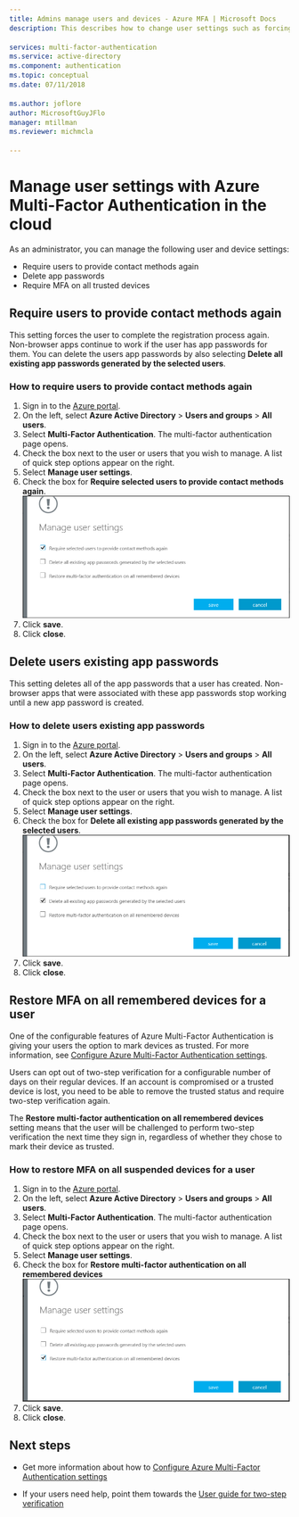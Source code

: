 ```yaml
---
title: Admins manage users and devices - Azure MFA | Microsoft Docs
description: This describes how to change user settings such as forcing the users to do the proof-up process again.

services: multi-factor-authentication
ms.service: active-directory
ms.component: authentication
ms.topic: conceptual
ms.date: 07/11/2018

ms.author: joflore
author: MicrosoftGuyJFlo
manager: mtillman
ms.reviewer: michmcla

---
```

# Manage user settings with Azure Multi-Factor Authentication in the cloud

As an administrator, you can manage the following user and device settings:

* Require users to provide contact methods again
* Delete app passwords
* Require MFA on all trusted devices 

## Require users to provide contact methods again
This setting forces the user to complete the registration process again. Non-browser apps continue to work if the user has app passwords for them.  You can delete the users app passwords by also selecting **Delete all existing app passwords generated by the selected users**.

### How to require users to provide contact methods again
1. Sign in to the [Azure portal](https://portal.azure.com).
2. On the left, select **Azure Active Directory** > **Users and groups** > **All users**.
3. Select **Multi-Factor Authentication**. The multi-factor authentication page opens. 
4. Check the box next to the user or users that you wish to manage. A list of quick step options appear on the right. 
5. Select **Manage user settings**.
6. Check the box for **Require selected users to provide contact methods again**.
   ![Provide contact methods](./media/howto-mfa-userdevicesettings/reproofup.png)
7. Click **save**.
8. Click **close**.

## Delete users existing app passwords
This setting deletes all of the app passwords that a user has created. Non-browser apps that were associated with these app passwords stop working until a new app password is created.

### How to delete users existing app passwords
1. Sign in to the [Azure portal](https://portal.azure.com).
2. On the left, select **Azure Active Directory** > **Users and groups** > **All users**.
3. Select **Multi-Factor Authentication**. The multi-factor authentication page opens. 
6. Check the box next to the user or users that you wish to manage. A list of quick step options appear on the right. 
7. Select **Manage user settings**.
8. Check the box for **Delete all existing app passwords generated by the selected users**.
   ![Delete app passwords](./media/howto-mfa-userdevicesettings/deleteapppasswords.png)
9. Click **save**.
10. Click **close**.

## Restore MFA on all remembered devices for a user
One of the configurable features of Azure Multi-Factor Authentication is giving your users the option to mark devices as trusted. For more information, see [Configure Azure Multi-Factor Authentication settings](howto-mfa-mfasettings.md#remember-multi-factor-authentication-for-devices-that-users-trust).

Users can opt out of two-step verification for a configurable number of days on their regular devices. If an account is compromised or a trusted device is lost, you need to be able to remove the trusted status and require two-step verification again.

The **Restore multi-factor authentication on all remembered devices** setting means that the user will be challenged to perform two-step verification the next time they sign in, regardless of whether they chose to mark their device as trusted. 

### How to restore MFA on all suspended devices for a user
1. Sign in to the [Azure portal](https://portal.azure.com).
2. On the left, select **Azure Active Directory** > **Users and groups** > **All users**.
3. Select **Multi-Factor Authentication**. The multi-factor authentication page opens. 
6. Check the box next to the user or users that you wish to manage. A list of quick step options appear on the right. 
7. Select **Manage user settings**.
8. Check the box for **Restore multi-factor authentication on all remembered devices**
   ![Delete app passwords](./media/howto-mfa-userdevicesettings/rememberdevices.png)
9. Click **save**.
10. Click **close**.

## Next steps

- Get more information about how to [Configure Azure Multi-Factor Authentication settings](howto-mfa-mfasettings.md)

- If your users need help, point them towards the [User guide for two-step verification](../user-help/multi-factor-authentication-end-user.md)
